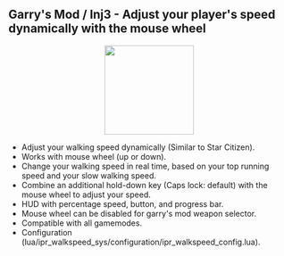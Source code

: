 Garry's Mod / Inj3 - Adjust your player's speed dynamically with the mouse wheel
-------
<p align="center">
   <img width="160" src="https://i.imgur.com/j0hO8rg.gif" alt="">
</p>

- Adjust your walking speed dynamically (Similar to Star Citizen).
- Works with mouse wheel (up or down).
- Change your walking speed in real time, based on your top running speed and your slow walking speed.
- Combine an additional hold-down key (Caps lock: default) with the mouse wheel to adjust your speed.
- HUD with percentage speed, button, and progress bar.
- Mouse wheel can be disabled for garry's mod weapon selector.
- Compatible with all gamemodes.
- Configuration (lua/ipr_walkspeed_sys/configuration/ipr_walkspeed_config.lua).
